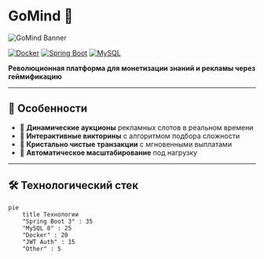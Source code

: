 # GoMind 🚀

![GoMind Banner](https://via.placeholder.com/1920x400.png?text=GoMind+-+Smart+Advertising+%26+Learning+Platform)

[![Docker](https://img.shields.io/badge/Docker-24.0.2-%230db7ed?logo=docker)](https://www.docker.com/)
[![Spring Boot](https://img.shields.io/badge/Spring%20Boot-3.1.0-%236DB33F?logo=springboot)](https://spring.io/projects/spring-boot)
[![MySQL](https://img.shields.io/badge/MySQL-8.0-%234479A1?logo=mysql)](https://www.mysql.com/)

**Революционная платформа для монетизации знаний и рекламы через геймификацию**

---

## 🌟 Особенности
- 🎯 **Динамические аукционы** рекламных слотов в реальном времени  
- 🧩 **Интерактивные викторины** с алгоритмом подбора сложности  
- 💎 **Кристально чистые транзакции** с мгновенными выплатами  
- 🔄 **Автоматическое масштабирование** под нагрузку

---

## 🛠 Технологический стек

```mermaid
pie
    title Технологии
    "Spring Boot 3" : 35
    "MySQL 8" : 25
    "Docker" : 20
    "JWT Auth" : 15
    "Other" : 5
